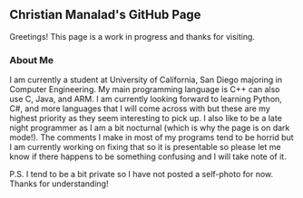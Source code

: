## Christian Manalad's GitHub Page

Greetings! This page is a work in progress and thanks for visiting.

### About Me

I am currently a student at University of California, San Diego majoring in Computer Engineering. My main programming language is C++ can also use C, Java, and ARM. I am currently looking forward to learning Python, C#, and more languages that I will come across with but these are my highest priority as they seem interesting to pick up. I also like to be a late night programmer as I am a bit nocturnal (which is why the page is on dark mode!). The comments I make in most of my programs tend to be horrid but I am currently working on fixing that so it is presentable so please let me know if there happens to be something confusing and I will take note of it.

P.S. I tend to be a bit private so I have not posted a self-photo for now. Thanks for understanding!
